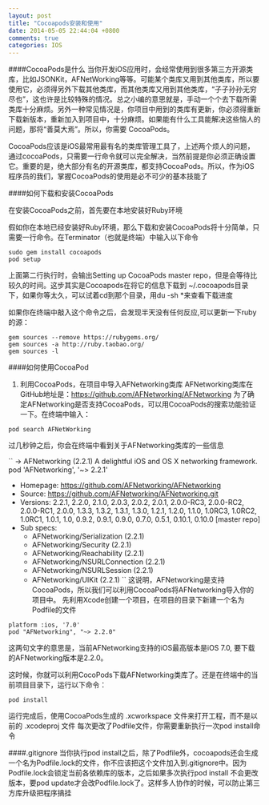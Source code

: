 ```yaml
---
layout: post
title: "Cocoapods安装和使用"
date: 2014-05-05 22:44:04 +0800
comments: true
categories: IOS
---
```

####CocoaPods是什么
当你开发iOS应用时，会经常使用到很多第三方开源类库，比如JSONKit，AFNetWorking等等。可能某个类库又用到其他类库，所以要使用它，必须得另外下载其他类库，而其他类库又用到其他类库，“子子孙孙无穷尽也”，这也许是比较特殊的情况。总之小编的意思就是，手动一个个去下载所需类库十分麻烦。另外一种常见情况是，你项目中用到的类库有更新，你必须得重新下载新版本，重新加入到项目中，十分麻烦。如果能有什么工具能解决这些恼人的问题，那将“善莫大焉”。所以，你需要 CocoaPods。

CocoaPods应该是iOS最常用最有名的类库管理工具了，上述两个烦人的问题，通过cocoaPods，只需要一行命令就可以完全解决，当然前提是你必须正确设置它。重要的是，绝大部分有名的开源类库，都支持CocoaPods。所以，作为iOS程序员的我们，掌握CocoaPods的使用是必不可少的基本技能了

####如何下载和安装CocoaPods

在安装CocoaPods之前，首先要在本地安装好Ruby环境

假如你在本地已经安装好Ruby环境，那么下载和安装CocoaPods将十分简单，只需要一行命令。在Terminator（也就是终端）中输入以下命令

```
sudo gem install cocoapods
pod setup
```
上面第二行执行时，会输出Setting up CocoaPods master repo，但是会等待比较久的时间。这步其实是Cocoapods在将它的信息下载到 ~/.cocoapods目录下，如果你等太久，可以试着cd到那个目录，用du -sh *来查看下载进度

如果你在终端中敲入这个命令之后，会发现半天没有任何反应,可以更新一下ruby的源：
```
gem sources --remove https://rubygems.org/
gem sources -a http://ruby.taobao.org/
gem sources -l
```

####如何使用CocoaPod
1. 利用CocoaPods，在项目中导入AFNetworking类库
	AFNetworking类库在GitHub地址是：https://github.com/AFNetworking/AFNetworking
 为了确定AFNetworking是否支持CocoaPods，可以用CocoaPods的搜索功能验证一下。在终端中输入：
```
pod search AFNetWorking
```
过几秒钟之后，你会在终端中看到关于AFNetworking类库的一些信息

``
-> AFNetworking (2.2.1)
   A delightful iOS and OS X networking framework.
   pod 'AFNetworking', '~> 2.2.1'
   - Homepage: https://github.com/AFNetworking/AFNetworking
   - Source:   https://github.com/AFNetworking/AFNetworking.git
   - Versions: 2.2.1, 2.2.0, 2.1.0, 2.0.3, 2.0.2, 2.0.1, 2.0.0-RC3, 2.0.0-RC2, 2.0.0-RC1, 2.0.0, 1.3.3, 1.3.2, 1.3.1, 1.3.0, 1.2.1, 1.2.0, 1.1.0, 1.0RC3, 1.0RC2, 1.0RC1, 1.0.1, 1.0, 0.9.2, 0.9.1, 0.9.0, 0.7.0, 0.5.1, 0.10.1, 0.10.0 [master repo]
   - Sub specs:
     - AFNetworking/Serialization (2.2.1)
     - AFNetworking/Security (2.2.1)
     - AFNetworking/Reachability (2.2.1)
     - AFNetworking/NSURLConnection (2.2.1)
     - AFNetworking/NSURLSession (2.2.1)
     - AFNetworking/UIKit (2.2.1)
``
这说明，AFNetworking是支持CocoaPods，所以我们可以利用CocoaPods将AFNetworking导入你的项目中。
先利用Xcode创建一个项目，在项目的目录下新建一个名为Podfile的文件
```
platform :ios, '7.0'
pod "AFNetworking", "~> 2.2.0"
```
这两句文字的意思是，当前AFNetworking支持的iOS最高版本是iOS 7.0, 要下载的AFNetworking版本是2.2.0。

这时候，你就可以利用CocoPods下载AFNetworking类库了。还是在终端中的当前项目目录下，运行以下命令：
```
pod install
```
运行完成后，使用CocoaPods生成的 .xcworkspace 文件来打开工程，而不是以前的 .xcodeproj 文件
每次更改了Podfile文件，你需要重新执行一次pod install命令

####.gitignore
当你执行pod install之后，除了Podfile外，cocoapods还会生成一个名为Podfile.lock的文件，你不应该把这个文件加入到.gitignore中。因为Podfile.lock会锁定当前各依赖库的版本，之后如果多次执行pod install 不会更改版本，要pod update才会改Podfile.lock了。这样多人协作的时候，可以防止第三方库升级把程序搞挂
 
 

